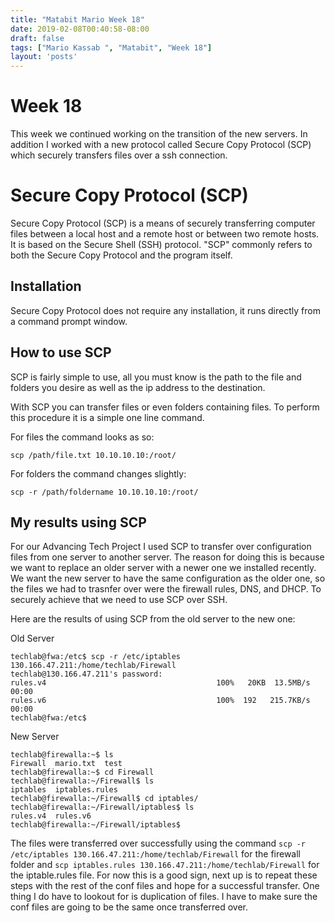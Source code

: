```yaml
---
title: "Matabit Mario Week 18"
date: 2019-02-08T00:40:58-08:00
draft: false
tags: ["Mario Kassab ", "Matabit", "Week 18"]
layout: 'posts'
---
```


# Week 18

This week we continued working on the transition of the new servers. In addition I worked with a new protocol called Secure Copy Protocol (SCP) which securely transfers files over a ssh connection. 

# Secure Copy Protocol (SCP)

Secure Copy Protocol (SCP) is a means of securely transferring computer files between a local host and a remote host or between two remote hosts. It is based on the Secure Shell (SSH) protocol. "SCP" commonly refers to both the Secure Copy Protocol and the program itself.

## Installation

Secure Copy Protocol does not require any installation, it runs directly from a command prompt window.

## How to use SCP

SCP is fairly simple to use, all you must know is the path to the file and folders you desire as well as the ip address to the destination. 

With SCP you can transfer files or even folders containing files. To perform this procedure it is a simple one line command.

For files the command looks as so: 
```
scp /path/file.txt 10.10.10.10:/root/
```

For folders the command changes slightly:
```
scp -r /path/foldername 10.10.10.10:/root/
```

## My results using SCP

For our Advancing Tech Project I used SCP to transfer over configuration files from one server to another server. The reason for doing this is because we want to replace an older server with a newer one we installed recently. We want the new server to have the same configuration as the older one, so the files we had to trasnfer over were the firewall rules, DNS, and DHCP. To securely achieve that we need to use SCP over SSH. 

Here are the results of using SCP from the old server to the new one:

Old Server
```
techlab@fwa:/etc$ scp -r /etc/iptables 130.166.47.211:/home/techlab/Firewall
techlab@130.166.47.211's password: 
rules.v4                                      100%   20KB  13.5MB/s   00:00    
rules.v6                                      100%  192   215.7KB/s   00:00    
techlab@fwa:/etc$ 

```
New Server
```
techlab@firewalla:~$ ls
Firewall  mario.txt  test
techlab@firewalla:~$ cd Firewall
techlab@firewalla:~/Firewall$ ls
iptables  iptables.rules
techlab@firewalla:~/Firewall$ cd iptables/
techlab@firewalla:~/Firewall/iptables$ ls
rules.v4  rules.v6
techlab@firewalla:~/Firewall/iptables$ 
```
The files were transferred over successfully using the command ```scp -r /etc/iptables 130.166.47.211:/home/techlab/Firewall``` for the firewall folder and ```scp iptables.rules 130.166.47.211:/home/techlab/Firewall``` for the iptable.rules file. For now this is a good sign, next up is to repeat these steps with the rest of the conf files and hope for a successful transfer. One thing I do have to lookout for is duplication of files. I have to make sure the conf files are going to be the same once transferred over.